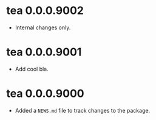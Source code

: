 <!-- NEWS.md is maintained by https://fledge.cynkra.com, contributors should not edit this file -->

# tea 0.0.0.9002

- Internal changes only.


# tea 0.0.0.9001

- Add cool bla.


# tea 0.0.0.9000

* Added a `NEWS.md` file to track changes to the package.
